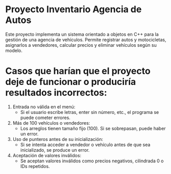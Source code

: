# Proyecto Inventario Agencia de Autos
Este proyecto implementa un sistema orientado a objetos en C++ para la gestión de una agencia de vehículos. Permite registrar autos y motocicletas, asignarlos a vendedores, calcular precios y eliminar vehículos según su modelo.

# Casos que harían que el proyecto deje de funcionar o produciría resultados incorrectos:

1. Entrada no válida en el menú:
   - Si el usuario escribe letras, enter sin número, etc., el programa se puede cometer errores.
2. Más de 100 vehículos o vendedores:
   - Los arreglos tienen tamaño fijo (100). Si se sobrepasan, puede haber un error.
3. Uso de punteros antes de su inicialización:
   - Si se intenta acceder a vendedor o vehículo antes de que sea inicializado, se produce un error.
4. Aceptación de valores inválidos:
   - Se aceptan valores inválidos como precios negativos, cilindrada 0 o IDs repetidos.
